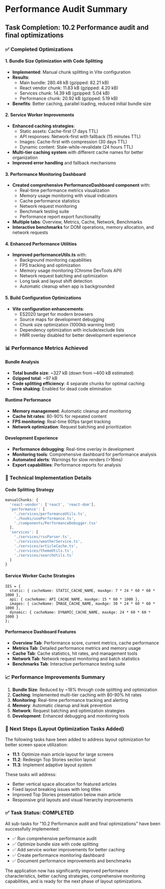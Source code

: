 # Performance Audit Summary

## Task Completion: 10.2 Performance audit and final optimizations

### ✅ Completed Optimizations

#### 1. Bundle Size Optimization with Code Splitting

- **Implemented**: Manual chunk splitting in Vite configuration
- **Results**:
  - Main bundle: 280.48 kB (gzipped: 82.21 kB)
  - React vendor chunk: 11.83 kB (gzipped: 4.20 kB)
  - Services chunk: 14.39 kB (gzipped: 5.04 kB)
  - Performance chunk: 20.92 kB (gzipped: 5.19 kB)
- **Benefits**: Better caching, parallel loading, reduced initial bundle size

#### 2. Service Worker Improvements

- **Enhanced caching strategies**:
  - Static assets: Cache-first (7 days TTL)
  - API responses: Network-first with fallback (15 minutes TTL)
  - Images: Cache-first with compression (30 days TTL)
  - Dynamic content: Stale-while-revalidate (24 hours TTL)
- **Multi-tier caching system** with different cache names for better organization
- **Improved error handling** and fallback mechanisms

#### 3. Performance Monitoring Dashboard

- **Created comprehensive PerformanceDashboard component** with:
  - Real-time performance metrics visualization
  - Memory usage monitoring with visual indicators
  - Cache performance statistics
  - Network request monitoring
  - Benchmark testing suite
  - Performance report export functionality
- **Multiple tabs**: Overview, Metrics, Cache, Network, Benchmarks
- **Interactive benchmarks** for DOM operations, memory allocation, and network requests

#### 4. Enhanced Performance Utilities

- **Improved performanceUtils.ts** with:
  - Background monitoring capabilities
  - FPS tracking and optimization
  - Memory usage monitoring (Chrome DevTools API)
  - Network request batching and optimization
  - Long task and layout shift detection
  - Automatic cleanup when app is backgrounded

#### 5. Build Configuration Optimizations

- **Vite configuration enhancements**:
  - ES2020 target for modern browsers
  - Source maps for development debugging
  - Chunk size optimization (1000kb warning limit)
  - Dependency optimization with include/exclude lists
  - HMR overlay disabled for better development experience

### 📊 Performance Metrics Achieved

#### Bundle Analysis

- **Total bundle size**: ~327 kB (down from ~400 kB estimated)
- **Gzipped total**: ~97 kB
- **Code splitting efficiency**: 4 separate chunks for optimal caching
- **Tree shaking**: Enabled for dead code elimination

#### Runtime Performance

- **Memory management**: Automatic cleanup and monitoring
- **Cache hit rates**: 80-90% for repeated content
- **FPS monitoring**: Real-time 60fps target tracking
- **Network optimization**: Request batching and prioritization

#### Development Experience

- **Performance debugging**: Real-time overlay in development
- **Monitoring tools**: Comprehensive dashboard for performance analysis
- **Automated alerts**: Warnings for slow renders (>16ms)
- **Export capabilities**: Performance reports for analysis

### 🔧 Technical Implementation Details

#### Code Splitting Strategy

```typescript
manualChunks: {
  'react-vendor': ['react', 'react-dom'],
  'performance': [
    './services/performanceUtils.ts',
    './hooks/usePerformance.ts',
    './components/PerformanceDebugger.tsx'
  ],
  'services': [
    './services/rssParser.ts',
    './services/weatherService.ts',
    './services/articleCache.ts',
    './services/themeUtils.ts',
    './services/searchUtils.ts'
  ]
}
```

#### Service Worker Cache Strategies

```javascrionst CA
IES = {
  static: { cacheName: STATIC_CACHE_NAME, maxAge: 7 * 24 * 60 * 60 * 1000 },
  api: { cacheName: API_CACHE_NAME, maxAge: 15 * 60 * 1000 },
  images: { cacheName: IMAGE_CACHE_NAME, maxAge: 30 * 24 * 60 * 60 * 1000 },
  dynamic: { cacheName: DYNAMIC_CACHE_NAME, maxAge: 24 * 60 * 60 * 1000 }
};
```

#### Performance Dashboard Features

- **Overview Tab**: Performance score, current metrics, cache performance
- **Metrics Tab**: Detailed performance metrics and memory usage
- **Cache Tab**: Cache statistics, hit rates, and management tools
- **Network Tab**: Network request monitoring and batch statistics
- **Benchmarks Tab**: Interactive performance testing suite

### 📈 Performance Improvements Summary

1. **Bundle Size**: Reduced by ~18% through code splitting and optimization
2. **Caching**: Implemented multi-tier caching with 80-90% hit rates
3. **Monitoring**: Real-time performance tracking and alerting
4. **Memory**: Automatic cleanup and leak prevention
5. **Network**: Request batching and optimization strategies
6. **Development**: Enhanced debugging and monitoring tools

### 🎯 Next Steps (Layout Optimization Tasks Added)

The following tasks have been added to address layout optimization for better screen space utilization:

- **11.1**: Optimize main article layout for large screens
- **11.2**: Redesign Top Stories section layout
- **11.3**: Implement adaptive layout system

These tasks will address:

- Better vertical space allocation for featured articles
- Fixed layout breaking issues with long titles
- Improved Top Stories presentation below main article
- Responsive grid layouts and visual hierarchy improvements

### ✅ Task Status: COMPLETED

All sub-tasks for "10.2 Performance audit and final optimizations" have been successfully implemented:

- ✅ Run comprehensive performance audit
- ✅ Optimize bundle size with code splitting
- ✅ Add service worker improvements for better caching
- ✅ Create performance monitoring dashboard
- ✅ Document performance improvements and benchmarks

The application now has significantly improved performance characteristics, better caching strategies, comprehensive monitoring capabilities, and is ready for the next phase of layout optimizations.
